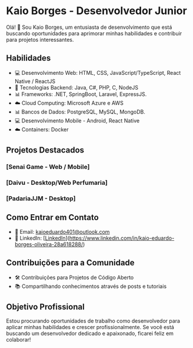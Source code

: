 # Kaio Borges - Desenvolvedor Junior 
Olá! 👋 Sou Kaio Borges, um entusiasta de desenvolvimento que está buscando oportunidades para aprimorar minhas habilidades e contribuir para projetos interessantes.

## Habilidades

- 💻 Desenvolvimento Web: HTML, CSS, JavaScript/TypeScript, React Native / ReactJS 
- 🚀 Tecnologias Backend: Java, C#, PHP, C, NodeJS
- 📊 Frameworks: .NET, SpringBoot, Laravel, ExpressJS.
- ☁️ Cloud Computing: Microsoft Azure e AWS
- 📊 Bancos de Dados: PostgreSQL, MySQL, MongoDB.
- 💻 Desenvolvimento Mobile - Android, React Native
- ☁️ Containers: Docker


## Projetos Destacados

### [Senai Game - Web / Mobile]
### [Daivu - Desktop/Web Perfumaria]
### [PadariaJJM - Desktop]


## Como Entrar em Contato

- 📧 Email: kaioeduardo401@outlook.com
- 💼 LinkedIn: [[LinkedIn](https://www.linkedin.com/in/kaioborges/)](https://www.linkedin.com/in/kaio-eduardo-borges-oliveira-28a618288/)


## Contribuições para a Comunidade

- 🛠️ Contribuições para Projetos de Código Aberto
- 📚 Compartilhando conhecimentos através de posts e tutoriais

## Objetivo Profissional

Estou procurando oportunidades de trabalho como desenvolvedor para aplicar minhas habilidades e crescer profissionalmente. Se você está buscando um desenvolvedor dedicado e apaixonado, ficarei feliz em colaborar!

